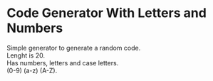 # Code Generator With Letters and Numbers

Simple generator to generate a random code.\
Lenght is 20.\
Has numbers, letters and case letters.\
(0-9) (a-z) (A-Z).

